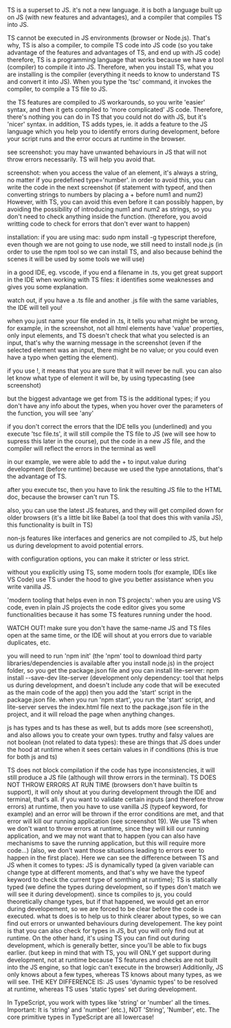 TS is a superset to JS. it's not a new language. it is both a language built up on JS (with new features and advantages), and a compiler that compiles TS into JS.

TS cannot be executed in JS environments (browser or Node.js). That's why, TS is also a compiler, to compile TS code into JS code (so you take advantage of the features and advantages of TS, and end up with JS code)
therefore, TS is a programming language that works because we have a tool (compiler) to compile it into JS. Therefore, when you install TS, what you are installing is the compiler (everything it needs to know to understand TS and convert it into JS). When you type the 'tsc' command, it invokes the compiler, to compile a TS file to JS.

the TS features are compiled to JS workarounds, so you write 'easier' syntax, and then it gets compiled to 'more complicated' JS code. Therefore, there's nothing you can do in TS that you could not do with JS, but it's 'nicer' syntax. in addition, TS adds types, ie. it adds a feature to the JS language which you help you to identify errors during development, before your script runs and the error occurs at runtime in the browser.

see screenshot: you may have unwanted behaviours in JS that will not throw errors necessarily. TS will help you avoid that.

screenshot: when you access the value of an element, it's always a string, no matter if you predefined type='number'.
in order to avoid this, you can write the code in the next screenshot (if statement with typeof, and then converting strings to numbers by placing a + before num1 and num2)
However, with TS, you can avoid this even before it can possibly happen, by avoiding the possibility of introducing num1 and num2 as strings, so you don't need to check anything inside the function. (therefore, you avoid writting code to check for errors that don't ever want to happen)

installation: if you are using mac: sudo npm install -g typescript
therefore, even though we are not going to use node, we still need to install node.js (in order to use the npm tool so we can install TS, and also because behind the scenes it will be used by some tools we will use)

in a good IDE, eg. vscode, if you end a filename in .ts, you get great support in the IDE when working with TS files: it identifies some weaknesses and gives you some explanation.

watch out, if you have a .ts file and another .js file with the same variables, the IDE will tell you!

when you just name your file ended in .ts, it tells you what might be wrong, for example, in the screenshot, not all html elements have 'value' properties, only input elements, and TS doesn't check that what you selected is an input, that's why the warning message in the screenshot (even if the selected element was an input, there might be no value; or you could even have a typo when getting the element).

if you use !, it means that you are sure that it will never be null. you can also let know what type of element it will be, by using typecasting (see screenshot)

but the biggest advantage we get from TS is the additional types; if you don't have any info about the types, when you hover over the parameters of the function, you will see 'any'

if you don't correct the errors that the IDE tells you (underlined) and you execute 'tsc file.ts', it will still compile the TS file to JS (we will see how to supress this later in the course), put the code in a new JS file, and the compiler will reflect the errors in the terminal as well

in our example, we were able to add the + to input.value during development (before runtime) because we used the type annotations, that's the advantage of TS.

after you execute tsc, then you have to link the resulting JS file to the HTML doc, because the browser can't run TS.

also, you can use the latest JS features, and they will get compiled down for older browsers (it's a little bit like Babel (a tool that does this with vanila JS), this functionality is built in TS)

non-js features like interfaces and generics are not compiled to JS, but help us during development to avoid potential errors.

with configuration options, you can make it stricter or less strict.

without you explicitly using TS, some modern tools (for example, IDEs like VS Code) use TS under the hood to give you better assistance when you write vanilla JS.

'modern tooling that helps even in non TS projects': when you are using VS code, even in plain JS projects the code editor gives you some functionalities because it has some TS features running under the hood.

WATCH OUT! make sure you don't have the same-name JS and TS files open at the same time, or the IDE will shout at you errors due to variable duplicates, etc.

you will need to run 'npm init' (the 'npm' tool to download third party libraries/dependencies is available after you install node.js) in the project folder, so you get the package.json file and you can install lite-server:
npm install --save-dev lite-server
(development only dependency: tool that helps us during development, and doesn't include any code that will be executed as the main code of the app)
then you add the 'start' script in the package.json file. when you run 'npm start', you run the 'start' script, and lite-server serves the index.html file next to the package.json file in the project, and it will reload the page when anything changes.

js has types and ts has these as well, but ts adds more (see screenshot), and also allows you to create your own types.
truthy and falsy values are not boolean (not related to data types): these are things that JS does under the hood at runtime when it sees certain values in if conditions (this is true for both js and ts)

TS does not block compilation if the code has type inconsistencies, it will still produce a JS file (although will throw errors in the terminal). TS DOES NOT THROW ERRORS AT RUN TIME (browsers don't have builtin ts support), it will only shout at you during development through the IDE and terminal, that's all. if you want to validate certain inputs (and therefore throw errors) at runtime, then you have to use vanilla JS (typeof keyword, for example) and an error will be thrown if the error conditions are met, and that error will kill our running application (see screenshot 19). We use TS when we don't want to throw errors at runtime, since they will kill our running application, and we may not want that to happen (you can also have mechanisms to save the running application, but this will require more code...) (also, we don't want those situations leading to errors ever to happen in the first place). Here we can see the difference between TS and JS when it comes to types: JS is dynamically typed (a given variable can change type at different moments, and that's why we have the typeof keyword to check the current type of somthing at runtime); TS is statically typed (we define the types during development, so if types don't match we will see it during development). since ts compiles to js, you could theoretically change types, but if that happened, we would get an error during developement, so we are forced to be clear before the code is executed. what ts does is to help us to think clearer about types, so we can find out errors or unwanted behaviours during developement. The key point is that you can also check for types in JS, but you will only find out at runtime. On the other hand, it's using TS you can find out during development, which is generally better, since you'll be able to fix bugs earlier. (but keep in mind that with TS, you will ONLY get support during development, not at runtime because TS features and checks are not built into the JS engine, so that logic can't execute in the browser) Additionlly, JS only knows about a few types, whereas TS knows about many types, as we will see.
THE KEY DIFFERENCE IS: JS uses 'dynamic types' to be resolved at runtime, whereas TS uses 'static types' set during development.

In TypeScript, you work with types like 'string' or 'number' all the times.
Important: It is 'string' and 'number' (etc.), NOT 'String', 'Number', etc.
The core primitive types in TypeScript are all lowercase!
